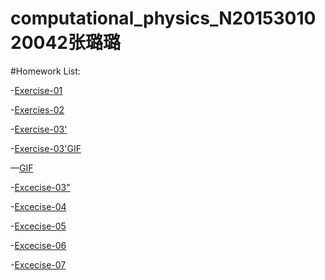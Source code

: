 # computational_physics_N2015301020042张璐璐

#Homework List:

-[Exercise-01](https://github.com/Zhanglulu1999/computational_physics_N2015301020042/blob/master/README.md)

-[Exercies-02](https://github.com/Zhanglulu1999/computational_physics_N2015301020042/blob/master/name)

-[Exercise-03'](https://github.com/Zhanglulu1999/computational_physics_N2015301020042/blob/master/movename)

-[Exercise-03'GIF](https://github.com/Zhanglulu1999/computational_physics_N2015301020042/blob/master/GIF.gif)

—[GIF](https://github.com/Zhanglulu1999/computational_physics_N2015301020042/blob/master/smile.gif)

-[Excecise-03"](https://github.com/Zhanglulu1999/computational_physics_N2015301020042/blob/master/rotation.py)

-[Excecise-04](https://www.zybuluo.com/zhanglulu/note/508522)

-[Excecise-05](https://www.zybuluo.com/zhanglulu/note/533751)

-[Excecise-06](https://www.zybuluo.com/zhanglulu/note/541320)

-[Excecise-07](https://www.zybuluo.com/zhanglulu/note/550160)
